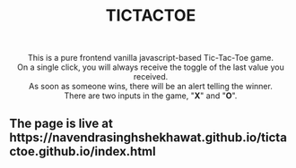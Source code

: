 <b><h1 align="center">TICTACTOE</h1></b><br>
<p align="center">This is a pure frontend vanilla javascript-based Tic-Tac-Toe game.<br>
     On a single click, you will always receive the toggle of the last value you received.<br>
As soon as someone wins, there will be an alert telling the winner.<br>
  There are two inputs in the game, "<b>X</b>" and "<b>O</b>".
</p>

<h2> The page is live at <a src="https://navendrasinghshekhawat.github.io/tictactoe.github.io/index.html">https://navendrasinghshekhawat.github.io/tictactoe.github.io/index.html</a></h2>
